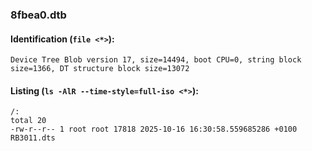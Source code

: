 ### 8fbea0.dtb
#### Identification (`file <*>`):
```
Device Tree Blob version 17, size=14494, boot CPU=0, string block size=1366, DT structure block size=13072
```
#### Listing (`ls -AlR --time-style=full-iso <*>`):
```
/:
total 20
-rw-r--r-- 1 root root 17818 2025-10-16 16:30:58.559685286 +0100 RB3011.dts
```

